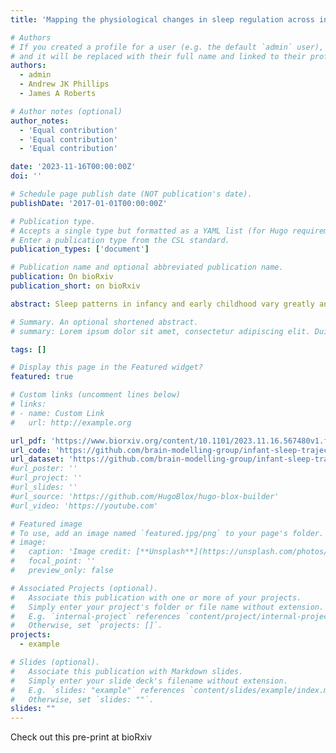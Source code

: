```yaml
---
title: 'Mapping the physiological changes in sleep regulation across infancy and young childhood'

# Authors
# If you created a profile for a user (e.g. the default `admin` user), write the username (folder name) here
# and it will be replaced with their full name and linked to their profile.
authors:
  - admin
  - Andrew JK Phillips 
  - James A Roberts

# Author notes (optional)
author_notes:
  - 'Equal contribution'
  - 'Equal contribution'
  - 'Equal contribution'

date: '2023-11-16T00:00:00Z'
doi: ''

# Schedule page publish date (NOT publication's date).
publishDate: '2017-01-01T00:00:00Z'

# Publication type.
# Accepts a single type but formatted as a YAML list (for Hugo requirements).
# Enter a publication type from the CSL standard.
publication_types: ['document']

# Publication name and optional abbreviated publication name.
publication: On bioRxiv
publication_short: on bioRxiv

abstract: Sleep patterns in infancy and early childhood vary greatly and change rapidly during development. In adults, sleep patterns are regulated by interactions between neuronal populations in the brainstem and hypothalamus, driven by the circadian and sleep homeostatic processes. However, the neurophysiological mechanisms underlying the sleep patterns and their variations across infancy and early childhood are poorly understood. We investigated whether a well-established mathematical model for sleep regulation in adults can model infant sleep characteristics and explain the physiological basis for developmental changes. By fitting longitudinal sleep data spanning 2 to 540 days after birth, we inferred parameter trajectories across age. We found that the developmental changes in sleep patterns are consistent with a faster accumulation and faster clearance of sleep homeostatic pressure in infancy and a weaker circadian rhythm in early infancy. We also find greater sensitivity to phase-delaying effects of light in infancy and early childhood. These findings reveal fundamental mechanisms that regulate sleep in infancy and early childhood. Given the critical role of sleep in healthy neurodevelopment, this framework could be used to pinpoint pathophysiological mechanisms and identify ways to improve sleep quality in early life.

# Summary. An optional shortened abstract.
# summary: Lorem ipsum dolor sit amet, consectetur adipiscing elit. Duis posuere tellus ac convallis placerat. Proin tincidunt magna sed ex sollicitudin condimentum.

tags: []

# Display this page in the Featured widget?
featured: true

# Custom links (uncomment lines below)
# links:
# - name: Custom Link
#   url: http://example.org

url_pdf: 'https://www.biorxiv.org/content/10.1101/2023.11.16.567480v1.full'
url_code: 'https://github.com/brain-modelling-group/infant-sleep-trajectory'
url_dataset: 'https://github.com/brain-modelling-group/infant-sleep-trajectory/tree/main/data'
#url_poster: ''
#url_project: ''
#url_slides: ''
#url_source: 'https://github.com/HugoBlox/hugo-blox-builder'
#url_video: 'https://youtube.com'

# Featured image
# To use, add an image named `featured.jpg/png` to your page's folder.
# image:
#   caption: 'Image credit: [**Unsplash**](https://unsplash.com/photos/pLCdAaMFLTE)'
#   focal_point: ''
#   preview_only: false

# Associated Projects (optional).
#   Associate this publication with one or more of your projects.
#   Simply enter your project's folder or file name without extension.
#   E.g. `internal-project` references `content/project/internal-project/index.md`.
#   Otherwise, set `projects: []`.
projects:
  - example

# Slides (optional).
#   Associate this publication with Markdown slides.
#   Simply enter your slide deck's filename without extension.
#   E.g. `slides: "example"` references `content/slides/example/index.md`.
#   Otherwise, set `slides: ""`.
slides: ""
---
```


<!-- {{% callout note %}}
Click the _Cite_ button above to demo the feature to enable visitors to import publication metadata into their reference management software.
{{% /callout %}}

{{% callout note %}}
Create your slides in Markdown - click the _Slides_ button to check out the example.
{{% /callout %}} -->

Check out this pre-print at bioRxiv
<!-- Add the publication's **full text** or **supplementary notes** here. You can use rich formatting such as including [code, math, and images](https://docs.hugoblox.com/content/writing-markdown-latex/). -->
